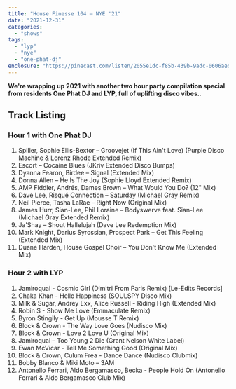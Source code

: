 ```yaml
---
title: "House Finesse 104 – NYE '21"
date: "2021-12-31"
categories: 
  - "shows"
tags: 
  - "lyp"
  - "nye"
  - "one-phat-dj"
enclosure: "https://pinecast.com/listen/2055e1dc-f85b-439b-9adc-0606aed49fbb.mp3 175877572 audio/mpeg "
---
```


**We're wrapping up 2021 with another two hour party compilation special from residents One Phat DJ and LYP, full of uplifting disco vibes.**.

## Track Listing

### Hour 1 with One Phat DJ

1. Spiller, Sophie Ellis-Bextor – Groovejet (If This Ain't Love) (Purple Disco Machine & Lorenz Rhode Extended Remix)
2. Escort – Cocaine Blues (JKriv Extended Disco Bumps)
3. Dyanna Fearon, Birdee – Signal (Extended Mix)
4. Donna Allen – He Is The Joy (Sophie Lloyd Extended Remix)
5. AMP Fiddler, Andrés, Dames Brown – What Would You Do? (12" Mix)
6. Dave Lee, Risqué Connection – Saturday (Michael Gray Remix)
7. Neil Pierce, Tasha LaRae – Right Now (Original Mix)
8. James Hurr, Sian-Lee, Phil Loraine – Bodyswerve feat. Sian-Lee (Michael Gray Extended Remix)
9. Ja'Shay – Shout Hallelujah (Dave Lee Redemption Mix)
10. Mark Knight, Darius Syrossian, Prospect Park – Get This Feeling (Extended Mix)
11. Duane Harden, House Gospel Choir – You Don't Know Me (Extended Mix)

### Hour 2 with LYP

1. Jamiroquai - Cosmic Girl (Dimitri From Paris Remix) \[Le-Edits Records\]
2. Chaka Khan - Hello Happiness (SOULSPY Disco Mix)
3. Milk & Sugar, Andrey Exx, Alice Russell - Riding High (Extended Mix)
4. Robin S - Show Me Love (Emmaculate Remix)
5. Byron Stingily - Get Up (Mousse T Remix)
6. Block & Crown - The Way Love Goes (Nudisco Mix)
7. Block & Crown - Love 2 Love U (Original Mix)
8. Jamiroquai – Too Young 2 Die (Grant Nelson White Label)
9. Ewan McVicar - Tell Me Something Good (Original Mix)
10. Block & Crown, Culum Frea - Dance Dance (Nudisco Clubmix)
11. Bobby Blanco & Miki Moto – 3AM
12. Antonello Ferrari, Aldo Bergamasco, Becka - People Hold On (Antonello Ferrari & Aldo Bergamasco Club Mix)
